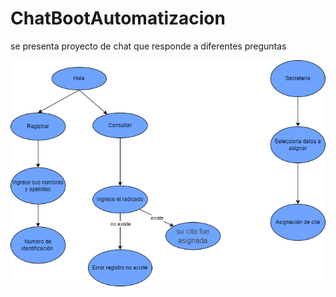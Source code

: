 # ChatBootAutomatizacion
 se presenta proyecto de chat que responde a diferentes preguntas


![Screenshot](diagrama.png)